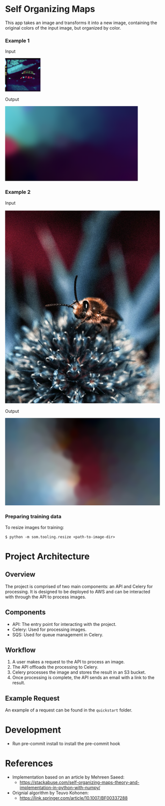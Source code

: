 # Self Organizing Maps

This app takes an image and transforms it into a new image, containing the original colors of
the input image, but organized by color.



### Example 1

Input

![input-image1](assets/ex1-original.png?raw=true)

Output

![output-image1](assets/ex1-trained.png?raw=true)

### Example 2


Input

![input-image2](assets/ex2-original.jpeg?raw=true)


Output

![output-image2](assets/ex2-trained.png?raw=true)




### Preparing training data
To resize images for training:


    $ python -m som.tooling.resize <path-to-image-dir>


# Project Architecture

## Overview
The project is comprised of two main components: an API and Celery for processing. It is designed to be deployed to AWS and can be interacted with through the API to process images.

## Components
- API: The entry point for interacting with the project.
- Celery: Used for processing images.
- SQS: Used for queue management in Celery.

## Workflow
1. A user makes a request to the API to process an image.
2. The API offloads the processing to Celery.
3. Celery processes the image and stores the result in an S3 bucket.
4. Once processing is complete, the API sends an email with a link to the result.

## Example Request
An example of a request can be found in the `quickstart` folder.


# Development
- Run pre-commit install to install the pre-commit hook

# References
- Implementation based on an article by Mehreen Saeed:
  - https://stackabuse.com/self-organizing-maps-theory-and-implementation-in-python-with-numpy/
- Orignial algorithm by Teuvo Kohonen:
  - https://link.springer.com/article/10.1007/BF00337288
